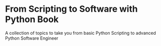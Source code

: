 # From Scripting to Software with Python Book

A collection of topics to take you from basic Python Scripting to advanced Python Software Engineer 
